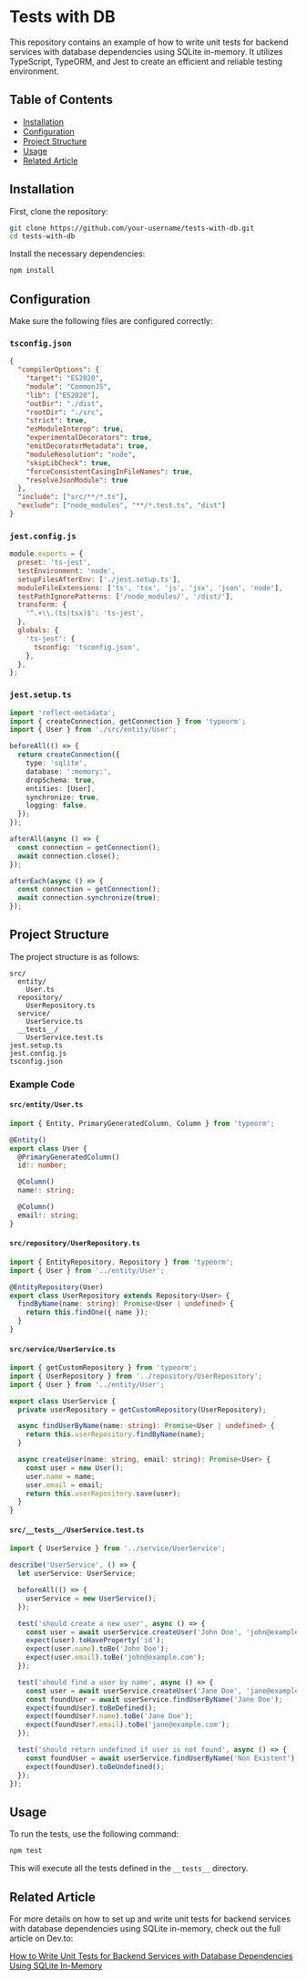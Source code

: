 # Tests with DB

This repository contains an example of how to write unit tests for backend services with database dependencies using SQLite in-memory. It utilizes TypeScript, TypeORM, and Jest to create an efficient and reliable testing environment.

## Table of Contents

- [Installation](#installation)
- [Configuration](#configuration)
- [Project Structure](#project-structure)
- [Usage](#usage)
- [Related Article](#related-article)

## Installation

First, clone the repository:

```bash
git clone https://github.com/your-username/tests-with-db.git
cd tests-with-db
```

Install the necessary dependencies:

```bash
npm install
```

## Configuration

Make sure the following files are configured correctly:

### `tsconfig.json`

```json
{
  "compilerOptions": {
    "target": "ES2020",
    "module": "CommonJS",
    "lib": ["ES2020"],
    "outDir": "./dist",
    "rootDir": "./src",
    "strict": true,
    "esModuleInterop": true,
    "experimentalDecorators": true,
    "emitDecoratorMetadata": true,
    "moduleResolution": "node",
    "skipLibCheck": true,
    "forceConsistentCasingInFileNames": true,
    "resolveJsonModule": true
  },
  "include": ["src/**/*.ts"],
  "exclude": ["node_modules", "**/*.test.ts", "dist"]
}
```

### `jest.config.js`

```javascript
module.exports = {
  preset: 'ts-jest',
  testEnvironment: 'node',
  setupFilesAfterEnv: ['./jest.setup.ts'],
  moduleFileExtensions: ['ts', 'tsx', 'js', 'jsx', 'json', 'node'],
  testPathIgnorePatterns: ['/node_modules/', '/dist/'],
  transform: {
    '^.+\\.(ts|tsx)$': 'ts-jest',
  },
  globals: {
    'ts-jest': {
      tsconfig: 'tsconfig.json',
    },
  },
};
```

### `jest.setup.ts`

```typescript
import 'reflect-metadata';
import { createConnection, getConnection } from 'typeorm';
import { User } from './src/entity/User';

beforeAll(() => {
  return createConnection({
    type: 'sqlite',
    database: ':memory:',
    dropSchema: true,
    entities: [User],
    synchronize: true,
    logging: false,
  });
});

afterAll(async () => {
  const connection = getConnection();
  await connection.close();
});

afterEach(async () => {
  const connection = getConnection();
  await connection.synchronize(true);
});
```

## Project Structure

The project structure is as follows:

```
src/
  entity/
    User.ts
  repository/
    UserRepository.ts
  service/
    UserService.ts
  __tests__/
    UserService.test.ts
jest.setup.ts
jest.config.js
tsconfig.json
```

### Example Code

#### `src/entity/User.ts`

```typescript
import { Entity, PrimaryGeneratedColumn, Column } from 'typeorm';

@Entity()
export class User {
  @PrimaryGeneratedColumn()
  id!: number;

  @Column()
  name!: string;

  @Column()
  email!: string;
}
```

#### `src/repository/UserRepository.ts`

```typescript
import { EntityRepository, Repository } from 'typeorm';
import { User } from '../entity/User';

@EntityRepository(User)
export class UserRepository extends Repository<User> {
  findByName(name: string): Promise<User | undefined> {
    return this.findOne({ name });
  }
}
```

#### `src/service/UserService.ts`

```typescript
import { getCustomRepository } from 'typeorm';
import { UserRepository } from '../repository/UserRepository';
import { User } from '../entity/User';

export class UserService {
  private userRepository = getCustomRepository(UserRepository);

  async findUserByName(name: string): Promise<User | undefined> {
    return this.userRepository.findByName(name);
  }

  async createUser(name: string, email: string): Promise<User> {
    const user = new User();
    user.name = name;
    user.email = email;
    return this.userRepository.save(user);
  }
}
```

#### `src/__tests__/UserService.test.ts`

```typescript
import { UserService } from '../service/UserService';

describe('UserService', () => {
  let userService: UserService;

  beforeAll(() => {
    userService = new UserService();
  });

  test('should create a new user', async () => {
    const user = await userService.createUser('John Doe', 'john@example.com');
    expect(user).toHaveProperty('id');
    expect(user.name).toBe('John Doe');
    expect(user.email).toBe('john@example.com');
  });

  test('should find a user by name', async () => {
    const user = await userService.createUser('Jane Doe', 'jane@example.com');
    const foundUser = await userService.findUserByName('Jane Doe');
    expect(foundUser).toBeDefined();
    expect(foundUser?.name).toBe('Jane Doe');
    expect(foundUser?.email).toBe('jane@example.com');
  });

  test('should return undefined if user is not found', async () => {
    const foundUser = await userService.findUserByName('Non Existent');
    expect(foundUser).toBeUndefined();
  });
});
```

## Usage

To run the tests, use the following command:

```bash
npm test
```

This will execute all the tests defined in the `__tests__` directory.

## Related Article

For more details on how to set up and write unit tests for backend services with database dependencies using SQLite in-memory, check out the full article on Dev.to:

[How to Write Unit Tests for Backend Services with Database Dependencies Using SQLite In-Memory](https://dev.to/vitorrios1001/como-escrever-testes-unitarios-para-servicos-backend-com-dependencias-de-banco-de-dados-usando-sqlite-in-memory-4526)
